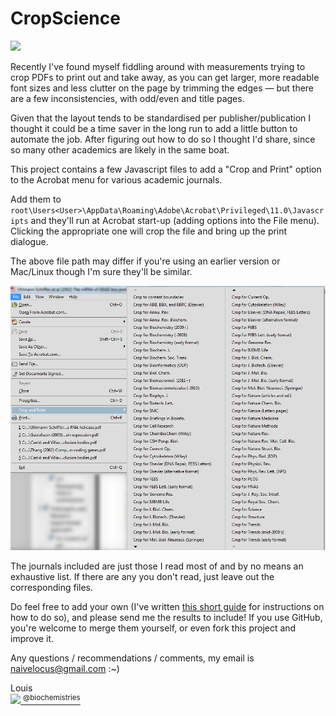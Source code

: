 CropScience
===================

![](https://github.com/lmmx/JournalCrop-n-Print/raw/master/crop.png)

Recently I've found myself fiddling around with measurements trying to crop PDFs to print out and take away, as you can get larger, more readable font sizes and less clutter on the page by trimming the edges — but there are a few inconsistencies, with odd/even and title pages.

Given that the layout tends to be standardised per publisher/publication I thought it could be a time saver in the long run to add a little button to automate the job. After figuring out how to do so I thought I'd share, since so many other academics are likely in the same boat.

This project contains a few Javascript files to add a "Crop and Print" option to the Acrobat menu for various academic journals.

Add them to <code>root\Users\<User>\AppData\Roaming\Adobe\Acrobat\Privileged\11.0\Javascripts</code> and they'll run at Acrobat start-up (adding options into the File menu). Clicking the appropriate one will crop the file and bring up the print dialogue.

The above file path may differ if you're using an earlier version or Mac/Linux though I'm sure they'll be similar.

![](https://raw.githubusercontent.com/lmmx/CropScience/master/journal%20list.png)

The journals included are just those I read most of and by no means an exhaustive list. If there are any you don't read, just leave out the corresponding files.

Do feel free to add your own (I've written [this short guide](https://github.com/lmmx/CropScience/wiki/User-guide) for instructions on how to do so), and please send me the results to include! If you use GitHub, you're welcome to merge them yourself, or even fork this project and improve it.

Any questions / recommendations / comments, my email is naivelocus@gmail.com :~)

Louis <br/><a href="http://twitter.com/biochemistries">![](https://31.media.tumblr.com/3aa8b186c7d752bb14d53154abbd9e34/tumblr_inline_n2x06bbkQd1s16nrs.png) <sup>@biochemistries</a></sup>
